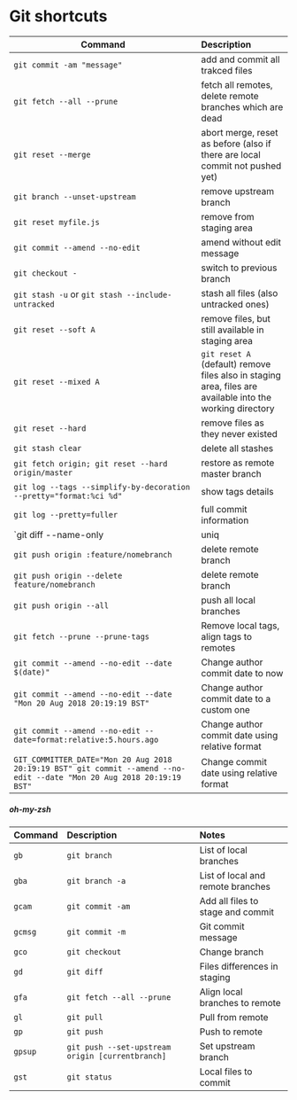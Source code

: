 # Git shortcuts

| Command                                                            | Description                                                                                               |
|--------------------------------------------------------------------|:----------------------------------------------------------------------------------------------------------|
| `git commit -am "message"`                                         | add and commit all trakced files                                                                          |
| `git fetch --all --prune`                                          | fetch all remotes, delete remote branches which are dead                                                  |
| `git reset --merge`                                                | abort merge, reset as before (also if there are local commit not pushed yet)                              |
| `git branch --unset-upstream`                                      | remove upstream branch                                                                                    |
| `git reset myfile.js`                                              | remove from staging area                                                                                  |
| `git commit --amend --no-edit`                                     | amend without edit message                                                                                |
| `git checkout -`                                                   | switch to previous branch                                                                                 |
| `git stash -u` or `git stash --include-untracked`                  | stash all files (also untracked ones)                                                                     |
| `git reset --soft A`                                               | remove files, but still available in staging area                                                         |
| `git reset --mixed A`                                              | `git reset A` (default) remove files also in staging area, files are available into the working directory |
| `git reset --hard`                                                 | remove files as they never existed                                                                        |
| `git stash clear`                                                  | delete all stashes                                                                                        |
| `git fetch origin; git reset --hard origin/master`                 | restore as remote master branch                                                                           |
| `git log --tags --simplify-by-decoration --pretty="format:%ci %d"` | show tags details                                                                                         |
| `git log --pretty=fuller`                                          | full commit information                                                                                   |
| `git diff --name-only                                              | uniq                                                                                                      |
| `git push origin :feature/nomebranch`                              | delete remote branch                                                                                      |
| `git push origin --delete feature/nomebranch`                      | delete remote branch                                                                                      |
| `git push origin --all`                                            | push all local branches                                                                                   |
| `git fetch --prune --prune-tags`                                   | Remove local tags, align tags to remotes                                                                  |
| `git commit --amend --no-edit --date $(date)"`   | Change author commit date to now | 
| `git commit --amend --no-edit --date "Mon 20 Aug 2018 20:19:19 BST"`   | Change author commit date to a custom one | 
| `git commit --amend --no-edit --date=format:relative:5.hours.ago`   | Change author commit date using relative format | 
| `GIT_COMMITTER_DATE="Mon 20 Aug 2018 20:19:19 BST" git commit --amend --no-edit --date "Mon 20 Aug 2018 20:19:19 BST"`   | Change commit date using relative format | 

##### oh-my-zsh

| Command | Description                                      | Notes                             |
|:--------|:-------------------------------------------------|:----------------------------------|
| `gb`    | `git branch`                                     | List of local branches            |
| `gba`   | `git branch -a`                                  | List of local and remote branches |
| `gcam`  | `git commit -am`                                 | Add all files to stage and commit |
| `gcmsg` | `git commit -m`                                  | Git commit message                |
| `gco`   | `git checkout`                                   | Change branch                     |
| `gd`    | `git diff`                                       | Files differences in staging      |
| `gfa`   | `git fetch --all --prune`                        | Align local branches to remote    |
| `gl`    | `git pull`                                       | Pull from remote                  |
| `gp`    | `git push`                                       | Push to remote                    |
| `gpsup` | `git push --set-upstream origin [currentbranch]` | Set upstream branch               |
| `gst`   | `git status`                                     | Local files to commit             |
